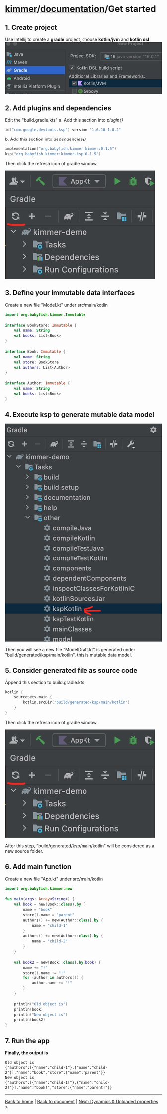 # [kimmer](https://github.com/babyfish-ct/kimmer)/[documentation](./README.md)/Get started

## 1. Create project

Use Intellij to create a **gradle** project, choose **kotlin/jvm** and **kotlin dsl**
![image](./images/create-project.jpeg)

## 2. Add plugins and dependencies

Edit the "build.gradle.kts" 
a. Add this section into *plugin{}*
```kts
id("com.google.devtools.ksp") version "1.6.10-1.0.2"
```
b. Add this section into *dependencies{}*
```kts
implementation("org.babyfish.kimmer:kimmer:0.1.5")
ksp("org.babyfish.kimmer:kimmer-ksp:0.1.5")
```
Then click the refresh icon of gradle window.

![image](./images/gradle-refresh.jpeg)

## 3. Define your immutable data interfaces
Create a new file "Model.kt" under src/main/kotlin
```kt
import org.babyfish.kimmer.Immutable

interface BookStore: Immutable {
    val name: String
    val books: List<Book>
}

interface Book: Immutable {
    val name: String
    val store: BookStore
    val authors: List<Author>
}

interface Author: Immutable {
    val name: String
    val books: List<Book>
}
```

## 4. Execute ksp to generate mutable data model
![image](./images/ksp.jpeg)

Then you will see a new file "ModelDraft.kt" is generated under "build/generated/ksp/main/kotlin", this is mutable data model.

## 5. Consider generated file as source code
Append this section to build.gradle.kts
```kts
kotlin {
    sourceSets.main {
        kotlin.srcDir("build/generated/ksp/main/kotlin")
    }
}
```
Then click the refresh icon of gradle window.

![image](./images/gradle-refresh.jpeg)

After this step, "build/generated/ksp/main/kotlin" will be considered as a new source folder.

## 6. Add main function
Create a new file "App.kt" under src/main/kotlin
```kt
import org.babyfish.kimmer.new

fun main(args: Array<String>) {
    val book = new(Book::class).by {
        name = "book"
        store().name = "parent"
        authors() += new(Author::class).by {
            name = "child-1"
        }
        authors() += new(Author::class).by {
            name = "child-2"
        }
    }

    val book2 = new(Book::class).by(book) {
        name += "!"
        store().name += "!"
        for (author in authors()) {
            author.name += "!"
        }
    }

    println("Old object is")
    println(book)
    println("New object is")
    println(book2)
}
```

## 7. Run the app

**Finally, the output is**
```
Old object is
{"authors":[{"name":"child-1"},{"name":"child-2"}],"name":"book","store":{"name":"parent"}}
New object is
{"authors":[{"name":"child-1!"},{"name":"child-2!"}],"name":"book!","store":{"name":"parent!"}}
```

-----------

[Back to home](https://github.com/babyfish-ct/kimmer) | [Back to document](./README.md) | [Next: Dynamics & Unloaded properties >](./dynamic.md)
